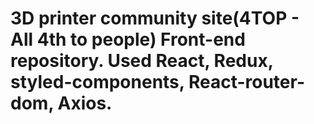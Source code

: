 # 3D printer community site(4TOP - All 4th to people) Front-end repository. Used React, Redux, styled-components, React-router-dom, Axios.